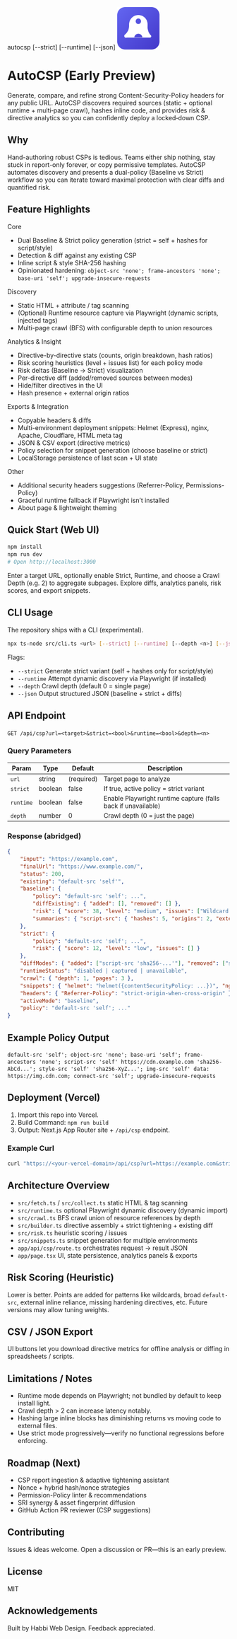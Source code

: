 autocsp <url> [--strict] [--runtime] [--json]
<img width="96" src="app/icon.svg" alt="AutoCSP" />

# AutoCSP (Early Preview)

Generate, compare, and refine strong Content-Security-Policy headers for any public URL. AutoCSP discovers required sources (static + optional runtime + multi‑page crawl), hashes inline code, and provides risk & directive analytics so you can confidently deploy a locked‑down CSP.

## Why
Hand-authoring robust CSPs is tedious. Teams either ship nothing, stay stuck in report-only forever, or copy permissive templates. AutoCSP automates discovery and presents a dual-policy (Baseline vs Strict) workflow so you can iterate toward maximal protection with clear diffs and quantified risk.

## Feature Highlights
Core
- Dual Baseline & Strict policy generation (strict = self + hashes for script/style)
- Detection & diff against any existing CSP
- Inline script & style SHA-256 hashing
- Opinionated hardening: `object-src 'none'; frame-ancestors 'none'; base-uri 'self'; upgrade-insecure-requests`

Discovery
- Static HTML + attribute / tag scanning
- (Optional) Runtime resource capture via Playwright (dynamic scripts, injected tags)
- Multi-page crawl (BFS) with configurable depth to union resources

Analytics & Insight
- Directive-by-directive stats (counts, origin breakdown, hash ratios)
- Risk scoring heuristics (level + issues list) for each policy mode
- Risk deltas (Baseline → Strict) visualization
- Per-directive diff (added/removed sources between modes)
- Hide/filter directives in the UI
- Hash presence + external origin ratios

Exports & Integration
- Copyable headers & diffs
- Multi-environment deployment snippets: Helmet (Express), nginx, Apache, Cloudflare, HTML meta tag
- JSON & CSV export (directive metrics)
- Policy selection for snippet generation (choose baseline or strict)
- LocalStorage persistence of last scan + UI state

Other
- Additional security headers suggestions (Referrer-Policy, Permissions-Policy)
- Graceful runtime fallback if Playwright isn’t installed
- About page & lightweight theming

## Quick Start (Web UI)
```bash
npm install
npm run dev
# Open http://localhost:3000
```
Enter a target URL, optionally enable Strict, Runtime, and choose a Crawl Depth (e.g. 2) to aggregate subpages. Explore diffs, analytics panels, risk scores, and export snippets.

## CLI Usage
The repository ships with a CLI (experimental).
```bash
npx ts-node src/cli.ts <url> [--strict] [--runtime] [--depth <n>] [--json]
```
Flags:
- `--strict`  Generate strict variant (self + hashes only for script/style)
- `--runtime` Attempt dynamic discovery via Playwright (if installed)
- `--depth`   Crawl depth (default 0 = single page)
- `--json`    Output structured JSON (baseline + strict + diffs)

## API Endpoint
`GET /api/csp?url=<target>&strict=<bool>&runtime=<bool>&depth=<n>`

### Query Parameters
| Param   | Type | Default | Description |
|---------|------|---------|-------------|
| `url`   | string | (required) | Target page to analyze |
| `strict`| boolean | false | If true, active policy = strict variant |
| `runtime` | boolean | false | Enable Playwright runtime capture (falls back if unavailable) |
| `depth` | number | 0 | Crawl depth (0 = just the page) |

### Response (abridged)
```json
{
	"input": "https://example.com",
	"finalUrl": "https://www.example.com/",
	"status": 200,
	"existing": "default-src 'self'",
	"baseline": {
		"policy": "default-src 'self'; ...",
		"diffExisting": { "added": [], "removed": [] },
		"risk": { "score": 38, "level": "medium", "issues": ["Wildcard * in img-src"] },
		"summaries": { "script-src": { "hashes": 5, "origins": 2, "externalOrigins": ["https://cdn.example"], "hashRatio": 0.71 } }
	},
	"strict": {
		"policy": "default-src 'self'; ...",
		"risk": { "score": 12, "level": "low", "issues": [] }
	},
	"diffModes": { "added": ["script-src 'sha256-...'"], "removed": ["script-src https://cdn.example"] },
	"runtimeStatus": "disabled | captured | unavailable",
	"crawl": { "depth": 1, "pages": 3 },
	"snippets": { "helmet": "helmet({contentSecurityPolicy: ...})", "nginx": "add_header Content-Security-Policy ..." },
	"headers": { "Referrer-Policy": "strict-origin-when-cross-origin" },
	"activeMode": "baseline",
	"policy": "default-src 'self'; ..."
}
```

## Example Policy Output
```
default-src 'self'; object-src 'none'; base-uri 'self'; frame-ancestors 'none'; script-src 'self' https://cdn.example.com 'sha256-AbCd...'; style-src 'self' 'sha256-XyZ...'; img-src 'self' data: https://img.cdn.com; connect-src 'self'; upgrade-insecure-requests
```

## Deployment (Vercel)
1. Import this repo into Vercel.
2. Build Command: `npm run build`
3. Output: Next.js App Router site + `/api/csp` endpoint.

### Example Curl
```bash
curl "https://<your-vercel-domain>/api/csp?url=https://example.com&strict=true&depth=1"
```

## Architecture Overview
- `src/fetch.ts` / `src/collect.ts` static HTML & tag scanning
- `src/runtime.ts` optional Playwright dynamic discovery (dynamic import)
- `src/crawl.ts` BFS crawl union of resource references by depth
- `src/builder.ts` directive assembly + strict tightening + existing diff
- `src/risk.ts` heuristic scoring / issues
- `src/snippets.ts` snippet generation for multiple environments
- `app/api/csp/route.ts` orchestrates request → result JSON
- `app/page.tsx` UI, state persistence, analytics panels & exports

## Risk Scoring (Heuristic)
Lower is better. Points are added for patterns like wildcards, broad `default-src`, external inline reliance, missing hardening directives, etc. Future versions may allow tuning weights.

## CSV / JSON Export
UI buttons let you download directive metrics for offline analysis or diffing in spreadsheets / scripts.

## Limitations / Notes
- Runtime mode depends on Playwright; not bundled by default to keep install light.
- Crawl depth > 2 can increase latency notably.
- Hashing large inline blocks has diminishing returns vs moving code to external files.
- Use strict mode progressively—verify no functional regressions before enforcing.

## Roadmap (Next)
- CSP report ingestion & adaptive tightening assistant
- Nonce + hybrid hash/nonce strategies
- Permission-Policy linter & recommendations
- SRI synergy & asset fingerprint diffusion
- GitHub Action PR reviewer (CSP suggestions)

## Contributing
Issues & ideas welcome. Open a discussion or PR—this is an early preview.

## License
MIT

## Acknowledgements
Built by Habbi Web Design. Feedback appreciated.
